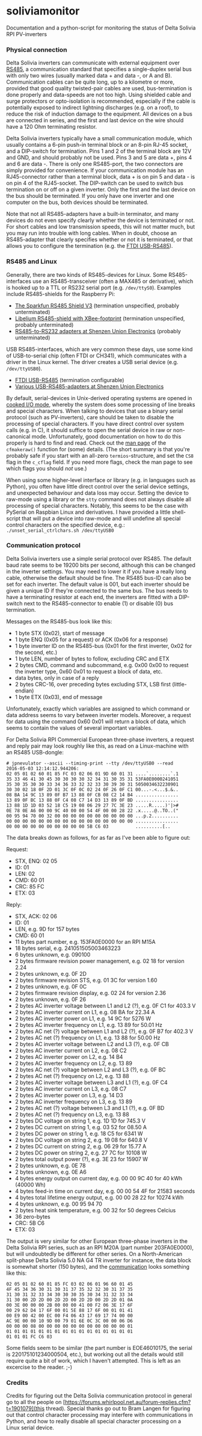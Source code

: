 # soliviamonitor
Documentation and a python-script for monitoring the status of Delta Solivia RPI PV-inverters



### Physical connection

Delta Solivia inverters can communicate with external equipment over [RS485](https://en.wikipedia.org/wiki/RS-485), a communication standard that specifies a single-duplex serial bus with only two wires (usually marked data + and data -, or A and B). Communication cables can be quite long, up to a kilometre or more, provided that good quality twisted-pair cables are used, bus-termination is done properly and data-speeds are not too high. Using shielded cable and surge protectors or opto-isolation is recommended, especially if the cable is potentially exposed to indirect lightning discharges (e.g. on a roof), to reduce the risk of induction damage to the equipment. All devices on a bus are connected in series, and the first and last device on the wire should have a 120 Ohm terminating resistor. 

Delta Solivia inverters typically have a small communication module, which usually contains a 6-pin push-in terminal block or an 8-pin RJ-45 socket, and a DIP-switch for termination. Pins 1 and 2 of the terminal block are 12V and GND, and should probably not be used. Pins 3 and 5 are data +, pins 4 and 6 are data -. There is only one RS485-port, the two connectors are simply provided for convenience. If your communication module has an RJ45-connector rather than a terminal block, data + is on pin 5 and data - is on pin 4 of the RJ45-socket. The DIP-switch can be used to switch bus termination on or off on a given inverter. Only the first and the last device on the bus should be terminated. If you only have one inverter and one computer on the bus, both devices should be terminated.

Note that not all RS485-adapters have a built-in terminator, and many devices do not even specify clearly whether the device is terminated or not. For short cables and low transmission speeds, this will not matter much, but you may run into trouble with long cables. When in doubt, choose an RS485-adapter that clearly specifies whether or not it is terminated, or that allows you to configure the termination (e.g. the [FTDI USB-RS485](http://www.ftdichip.com/Products/Cables/USBRS485.htm)).
 

### RS485 and Linux

Generally, there are two kinds of RS485-devices for Linux. 
Some RS485-interfaces use an RS485-transceiver (often a MAX485 or derivative), which is hooked up to a TTL or RS232 serial port (e.g. `/dev/ttyS0`). Examples include RS485-shields for the Raspberry Pi:

 - [The Sparkfun RS485 Shield V3](https://www.sparkfun.com/products/13706) (termination unspecified, probably unterminated)
 - [Libelium RS485-shield with XBee-footprint](https://www.cooking-hacks.com/documentation/tutorials/rs-485-module-shield-tutorial-for-arduino-raspberry-pi-intel-galileo/) (termination unspecified, probably unterminated)
 - [RS485-to-RS232 adapters at Shenzen Union Electronics](http://www.unioncables.com/c/rs232-to-rs485-rs422-cables_0039) (probably unterminated)

USB RS485-interfaces, which are very common these days, use some kind of USB-to-serial chip (often FTDI or CH341), which communicates with a driver in the Linux kernel. The driver creates a USB serial device (e.g. `/dev/ttyUSB0`).

 - [FTDI USB-RS485](http://www.ftdichip.com/Products/Cables/USBRS485.htm) (termination configurable)
 - [Various USB-RS485-adapters at Shenzen Union Electronics](http://www.unioncables.com/c/usb-rs485-rs422-cables_0012)

By default, serial-devices in Unix-derived operating systems are opened in [cooked I/O mode](https://en.wikipedia.org/wiki/Cooked_mode), whereby the system does some processing of line breaks and special characters. When talking to devices that use a binary serial protocol (such as PV-inverters), care should be taken to disable the processing of special characters. If you have direct control over system calls (e.g. in C), it should suffice to open the serial device in raw or non-canonical mode. Unfortunately, good documentation on how to do this properly is hard to find and read. Check out the [man page](https://linux.die.net/man/3/cfmakeraw) of the `cfmakeraw()` function for (some) details. (The short summary is that you're probably safe if you start with an all-zero `termios`-structure, and set the `CS8` flag in the `c_cflag` field. If you need more flags, check the man page to see which flags you should *not* use.)
   
When using some higher-level interface or library (e.g. in languages such as Python), you often have little direct control over the serial device settings, and unexpected behaviour and data loss may occur. Setting the device to raw-mode using a library or the `stty` command does not always disable all processing of special characters. Notably, this seems to be the case with PySerial on Raspbian Linux and derivatives. I have provided a little shell-script that will put a device into raw-mode and will undefine all special control characters on the specified device, e.g.: `./unset_serial_ctrlchars.sh /dev/ttyUSB0`


### Communication protocol

Delta Solivia inverters use a simple serial protocol over RS485. The default baud rate seems to be 19200 bits per second, although this can be changed in the inverter settings. You may need to lower it if you have a really long cable, otherwise the default should be fine. The RS485 bus-ID can also be set for each inverter. The default value is 001, but each inverter should be given a unique ID if they're connected to the same bus. The bus needs to have a terminating resistor at each end, the inverters are fitted with a DIP-switch next to the RS485-connector to enable (1) or disable (0) bus termination.

Messages on the RS485-bus look like this:

 - 1 byte STX (0x02), start of message
 - 1 byte ENQ (0x05 for a request) or ACK (0x06 for a response)
 - 1 byte inverter ID on the RS485-bus (0x01 for the first inverter, 0x02 for the second, etc.)
 - 1 byte LEN, number of bytes to follow, excluding CRC and ETX
 - 2 bytes CMD, command and subcommand, e.g. 0x00 0x00 to request the inverter type, 0x60 0x01 to request a block of data, etc.
 - data bytes, only in case of a reply
 - 2 bytes CRC-16, over preceding bytes excluding STX, LSB first (little-endian)
 - 1 byte ETX (0x03), end of message

Unfortunately, exactly which variables are assigned to which command or data address seems to vary between inverter models. 
Moreover, a request for data using the command 0x60 0x01 will return a block of data, which seems to contain the values of several important variables.

For Delta Solivia RPI Commercial European three-phase inverters, a request and reply pair may look roughly like this, as read on a Linux-machine with an RS485 USB-dongle:

```
# jpnevulator --ascii --timing-print --tty /dev/ttyUSB0 --read
2016-05-03 12:14:12.944206:
02 05 01 02 60 01 85 FC 03 02 06 01 9D 60 01 31	....`........`.1
35 33 46 41 30 45 30 30 30 30 32 34 31 30 35 31	53FA0E0000241051
35 30 35 30 30 33 34 36 33 32 32 33 30 39 30 31	5050034632230901
30 30 02 18 0F 2D 01 3C 0F 0C 02 24 0F 26 0F C1	00...-.<...$.&..
08 BA 14 9C 13 89 0F B7 13 88 0F CB 08 C2 14 B4	................
13 89 0F BC 13 88 0F C4 08 C7 14 D3 13 89 0F BD	................
13 88 1D 1D 03 52 18 C5 19 08 06 29 27 7C 3E 23	.....R.....)'|>#
0E 78 0E A6 00 00 9C 40 00 00 54 4F 00 00 28 22	.x.....@..TO..("
00 95 94 70 00 32 00 00 00 00 00 00 00 00 00 00	...p.2..........
00 00 00 00 00 00 00 00 00 00 00 00 00 00 00 00	................
00 00 00 00 00 00 00 00 00 00 5B C6 03         	..........[..
```

The data breaks down as follows, for as far as I've been able to figure out:

Request:

 - STX, ENQ: 02 05  
 - ID: 01
 - LEN: 02
 - CMD: 60 01
 - CRC: 85 FC
 - ETX: 03

Reply:

 - STX, ACK: 02 06  
 - ID: 01
 - LEN, e.g. 9D for 157 bytes
 - CMD: 60 01
 - 11 bytes part number, e.g. 153FA0E0000 for an RPI M15A
 - 18 bytes serial, e.g. 241051505003463223
 - 6 bytes unknown, e.g. 090100
 - 2 bytes firmware revision power management, e.g. 02 18 for version 2.24
 - 2 bytes unknown, e.g. 0F 2D
 - 2 bytes firmware revision STS, e.g. 01 3C for version 1.60
 - 2 bytes unknown, e.g. 0F 0C
 - 2 bytes firmware revision display, e.g. 02 24 for version 2.36
 - 2 bytes unknown, e.g. 0F 26
 - 2 bytes AC inverter voltage between L1 and L2 (?), e.g. 0F C1 for 403.3 V
 - 2 bytes AC inverter current on L1, e.g. 08 BA for 22.34 A
 - 2 bytes AC inverter power on L1, e.g. 14 9C for 5276 W
 - 2 bytes AC inverter frequency on L1, e.g. 13 89 for 50.01 Hz
 - 2 bytes AC net (?) voltage between L1 and L2 (?), e.g. 0F B7 for 402.3 V
 - 2 bytes AC net (?) frequency on L1, e.g. 13 88 for 50.00 Hz
 - 2 bytes AC inverter voltage between L2 and L3 (?), e.g. 0F CB
 - 2 bytes AC inverter current on L2, e.g. 08 C2
 - 2 bytes AC inverter power on L2, e.g. 14 B4
 - 2 bytes AC inverter frequency on L2, e.g. 13 89
 - 2 bytes AC net (?) voltage between L2 and L3 (?), e.g. 0F BC
 - 2 bytes AC net (?) frequency on L2, e.g. 13 88
 - 2 bytes AC inverter voltage between L3 and L1 (?), e.g. 0F C4
 - 2 bytes AC inverter current on L3, e.g. 08 C7
 - 2 bytes AC inverter power on L3, e.g. 14 D3
 - 2 bytes AC inverter frequency on L3, e.g. 13 89
 - 2 bytes AC net (?) voltage between L3 and L1 (?), e.g. 0F BD
 - 2 bytes AC net (?) frequency on L3, e.g. 13 88
 - 2 bytes DC voltage on string 1, e.g. 1D 1D for 745.3 V
 - 2 bytes DC current on string 1, e.g. 03 52 for 08.50 A
 - 2 bytes DC power on string 1, e.g. 18 C5 for 6341 W
 - 2 bytes DC voltage on string 2, e.g. 19 08 for 640.8 V
 - 2 bytes DC current on string 2, e.g. 06 29 for 15.77 A
 - 2 bytes DC power on string 2, e.g. 27 7C for 10108 W
 - 2 bytes total output power (?), e.g. 3E 23 for 15907 W
 - 2 bytes unknown, e.g. 0E 78
 - 2 bytes unknown, e.g. 0E A6
 - 4 bytes energy output on current day, e.g. 00 00 9C 40 for 40 kWh (40000 Wh)
 - 4 bytes feed-in time on current day, e.g. 00 00 54 4F for 21583 seconds
 - 4 bytes total lifetime energy output, e.g. 00 00 28 22 for 10274 kWh
 - 4 bytes unknown, e.g. 00 95 94 70
 - 2 bytes heat sink temperature, e.g. 00 32 for 50 degrees Celcius
 - 36 zero-bytes
 - CRC: 5B C6
 - ETX: 03

The output is very similar for other European three-phase inverters in the Delta Solivia RPI series, such as an RPI M20A (part number 203FA0E0000), but will undoubtedly be different for other series. 
On a North-American split-phase Delta Solivia 5.0 NA G4 TR inverter for instance, the data block is somewhat shorter (150 bytes), and the [communication](https://forums.whirlpool.net.au/forum-replies.cfm?t=1901079&p=11#r204) looks something like this:

```
02 05 01 02 60 01 85 FC 03 02 06 01 96 60 01 45
4F 45 34 36 30 31 30 31 37 35 32 32 30 31 37 35 
31 30 31 32 33 34 30 30 30 35 30 34 31 32 33 34 
31 30 00 2D 2D 00 2D 2D 00 2D 2D 00 2D 2D 01 0A 
00 3E 00 00 00 2B 00 00 00 41 00 F2 06 3E 17 6F 
00 29 62 D4 17 6F 00 01 5E 88 17 6F 00 01 01 41 
00 E9 00 42 00 EC 00 F4 06 43 17 69 17 74 00 00 
AC 9E 00 00 10 9D 00 79 01 6E 0C 3C 00 00 06 D6 
00 00 00 08 00 00 00 00 00 00 00 00 00 00 00 01 
01 01 01 01 01 01 01 01 01 01 01 01 01 01 01 01 
01 01 01 FC C6 03 
```

Some fields seem to be similar (the part number is EOE46010175, the serial is 220175101234000504, etc.), but working out all the details would still require quite a bit of work, which I haven't attempted. This is left as an excercise to the reader. ;-)


### Credits

Credits for figuring out the Delta Solivia communication protocol in general go to all the people on [https://forums.whirlpool.net.au/forum-replies.cfm?t=1901079](this thread).
Special thanks go out to Bram Langen for figuring out that control character processing may interfere with communications in Python, and how to really disable all special character processing on a Linux serial device.
    
